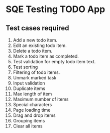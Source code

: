 # SQE Testing TODO App

## Test cases required
1. Add a new todo item.
2. Edit an existing todo item.
3. Delete a todo item.
4. Mark a todo item as completed.
5. Test validation for empty todo item text.
6. Test sorting
7. Filtering of todo items.
8. Unmark marked task
9. Input validation 
10. Duplicate items
11. Max length of item
12. Maximum number of items
13. Special characters
14. Page loading time
15. Drag and drop items
16. Grouping items
17. Clear all items
